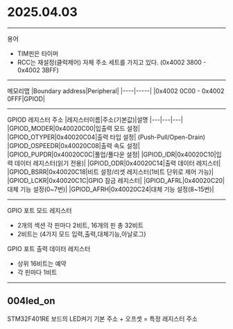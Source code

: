 # 2025.04.03
***
용어
- TIM핀은 타이머
- RCC는 재설정(클럭제어) 자체 주소 세트를 가지고 있다. (0x4002 3800 - 0x4002 3BFF)

***
메모리맵
|Boundary address|Peripheral|
|----|-----|
|0x4002 0C00 - 0x4002 0FFF|GPIOD|
***
GPIOD 레지스터 주소
|레지스터이름|주소(기본값)|설명
|---|---|---|
|GPIOD_MODER|0x40020C00|입출력 모드 설정|
|GPIOD_OTYPER|0x40020C04|출력 타입 설정| (Push-Pull/Open-Drain)
|GPIOD_OSPEEDR|0x40020C08|출력 속도 설정|
|GPIOD_PUPDR|0x40020C0C|풀업/풀다운 설정|
|GPIOD_IDR|0x40020C10|입력 데이터 레지스터(읽기 전용)|
|GPIOD_ODR|0x40020C14|출력 데이터 레지스터|
|GPIOD_BSRR|0x40020C18|비트 설정/리셋 레지스터(1비트 단위로 제어 가능)|
|GPIOD_LCKR|0x40020C1C|GPIO 잠금 레지스터|
|GPIOD_AFRL|0x40020C20|대체 기능 설정(0~7번)|
|GPIOD_AFRH|0x40020C24|대체 기능 설정(8~15번)|
***
GPIO 포트 모드 레지스터 
- 2개의 섹션 각 핀마다 2비트, 16개의 핀 총 32비트 
- 2비트는 (4가지 모드 입력,출력,대체기능,아날로그) 

GPIO 포트 출력 데이터 레지스터
- 상위 16비트는 예약
- 각 핀마다 1비트
***
## 004led_on
STM32F401RE 보드의 LED켜기
기본 주소 + 오프셋 = 특정 레지스터 주소


